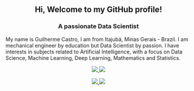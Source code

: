 <h2 align="center">Hi, Welcome to my GitHub profile!</h2>
<h3 align="center">A passionate Data Scientist</h3>
<p> 
My name is Guilherme Castro, I am from Itajubá, Minas Gerais - Brazil. I am mechanical engineer by education but Data Scientist by passion. I have interests in subjects related to Artificial Intelligence, with a focus on Data Science, Machine Learning, Deep Learning, Mathematics and Statistics.
</p>
<p align="center">
  <a href="mailto:guilherme.castrorl@gmail.com?
    subject=MessageTitle&amp;
    body=Message Content">
    <img src="https://img.shields.io/static/v1?label=Gmail&message=guilherme.castrorl@gmail.com&color=EA4335&style=for-the-badge&logo=Gmail">
  </a>
  <a href="https://www.linkedin.com/in/guilherme-castrorl/">
    <img src="https://img.shields.io/static/v1?label=LinkedIn&message=Guilherme%20Castro&color=0077B5&style=for-the-badge&logo=LinkedIn">
  </a>
</p>
<p align="center">
  <a href="https://guicastrorl.github.io/online-cv-pt/">
    <img src="https://img.shields.io/static/v1?label=Gmail&message=Curriculum&color=EA4335&style=for-the-badge&logo=Gmail">
  </a>
  <a href="https://guicastrorl.github.io/online-cv-pt/#personal-project">
    <img src="https://img.shields.io/static/v1?label=LinkedIn&message=Guilherme%20Castro&color=0077B5&style=for-the-badge&logo=LinkedIn">
  </a>
</p>



